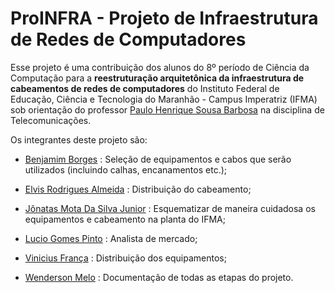 # ProINFRA - Projeto de Infraestrutura de Redes de Computadores

Esse projeto é uma contribuição dos alunos do 8º período de Ciência da Computação para a **reestruturação arquitetônica da infraestrutura de cabeamentos de redes de computadores** do Instituto Federal de Educação, Ciência e Tecnologia do Maranhão - Campus Imperatriz (IFMA) sob orientação do professor [Paulo Henrique Sousa Barbosa](https://github.com/agenteph) na disciplina de Telecomunicações.


Os integrantes deste projeto são:


* [Benjamim Borges](https://github.com/BenjamimBorges) : Seleção de equipamentos e cabos que serão utilizados (incluindo calhas, encanamentos etc.);


* [Elvis Rodrigues Almeida](https://github.com/Elvis-Almeida) : Distribuição do cabeamento;


* [Jônatas Mota Da Silva Junior](https://github.com/jonatasmota404) : Esquematizar de maneira cuidadosa os equipamentos e cabeamento na planta do IFMA;


* [Lucio Gomes Pinto](https://github.com/Luciogp) : Analista de mercado;


* [Vinicius França](https://github.com/vinicius4006) : Distribuição dos equipamentos;


* [Wenderson Melo](https://github.com/wendersoon) : Documentação de todas as etapas do projeto.
